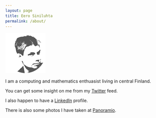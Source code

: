 ```yaml
---
layout: page
title: Eero Siniluhta
permalink: /about/
---
```

![my pic](/assets/e3_128_circle.png)

I am a computing and mathematics enthuasist living in central Finland.

You can get some insight on me from my [Twitter](https://twitter.com/{{site.twitter_username}}) feed.

I also happen to have a [LinkedIn](http://fi.linkedin.com/pub/eero-siniluhta/0/597/51) profile.

There is also some photos I have taken at [Panoramio](http://www.panoramio.com/user/166252).
